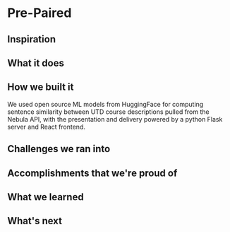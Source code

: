 # Pre-Paired

## Inspiration 

## What it does 

## How we built it 
We used open source ML models from HuggingFace for computing sentence similarity between UTD course descriptions pulled from the Nebula API, with the presentation and delivery powered by a python Flask server and React frontend.

## Challenges we ran into

## Accomplishments that we're proud of 

## What we learned 

## What's next 
